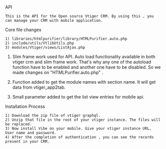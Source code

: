 API

	This is the API for the Open source Vtiger CRM. By using this , you can manage your CRM with mobile application.
	
Core file changes

	1) libraries/htmlpurifier/library/HTMLPurifier.auto.php
	2) include/utils/VtlibUtils.php
	3) modules/Vtiger/views/ListAjax.php

1) Slim frame work used for API. Auto load functionality available in both vtiger crm and slim frame work. That's why any one of the autoload function have to be enabled and another one have to be disabled. So we made changes on "HTMLPurifier.auto.php" .

2) Function added to get the module names with section name. It will get data from vtiger_app2tab.

3) Small parameter added to get the list view entries for mobile api.

Installation Process

	1) Download the zip file of vtiger graphql.
	2) Unzip that file in the root of your vtiger instance. The files will be replaced.
	3) Now install Vibe on your mobile. Give your vtiger instance URL, User name and password.
	4) After the completion of authentication , you can see the records present in your CRM.
